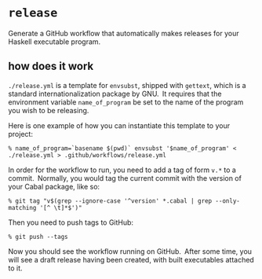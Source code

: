 # `release`

Generate a GitHub workflow that automatically makes releases for your Haskell executable program. 

## how does it work

`./release.yml` is a template for `envsubst`, shipped with `gettext`, which is a standard internationalization package by GNU. It requires that the environment variable `name_of_program` be set to the name of the program you wish to be releasing.

Here is one example of how you can instantiate this template to your project:

```
% name_of_program=`basename $(pwd)` envsubst '$name_of_program' < ./release.yml > .github/workflows/release.yml
```

In order for the workflow to run, you need to add a tag of form `v.*` to a commit. Normally, you would tag the current commit with the version of your Cabal package, like so:

```
% git tag "v$(grep --ignore-case '^version' *.cabal | grep --only-matching '[^ \t]*$')"
```

Then you need to push tags to GitHub:

```
% git push --tags
```

Now you should see the workflow running on GitHub. After some time, you will see a draft release having been created, with built executables attached to it.
